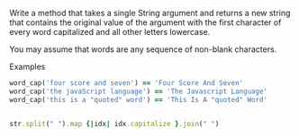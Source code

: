 Write a method that takes a single String argument and returns a new string that contains the original value of the argument with the first character of every word capitalized and all other letters lowercase.

You may assume that words are any sequence of non-blank characters.

Examples
```ruby
word_cap('four score and seven') == 'Four Score And Seven'
word_cap('the javaScript language') == 'The Javascript Language'
word_cap('this is a "quoted" word') == 'This Is A "quoted" Word'


str.split(" ").map {|idx| idx.capitalize }.join(" ")

